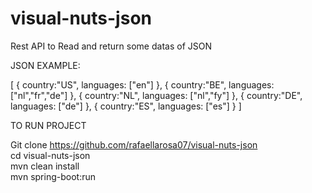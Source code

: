 # visual-nuts-json

Rest API to Read and return some datas of JSON

JSON EXAMPLE:

[
{
country:"US",
languages: ["en"]
},
{
country:"BE",
languages: ["nl","fr","de"]
},
{
country:"NL",
languages: ["nl","fy"]
},
{
country:"DE",
languages: ["de"]
},
{
country:"ES",
languages: ["es"]
}
]                   





 TO RUN PROJECT

Git clone https://github.com/rafaellarosa07/visual-nuts-json                       
cd visual-nuts-json             
mvn clean install             
mvn spring-boot:run                





